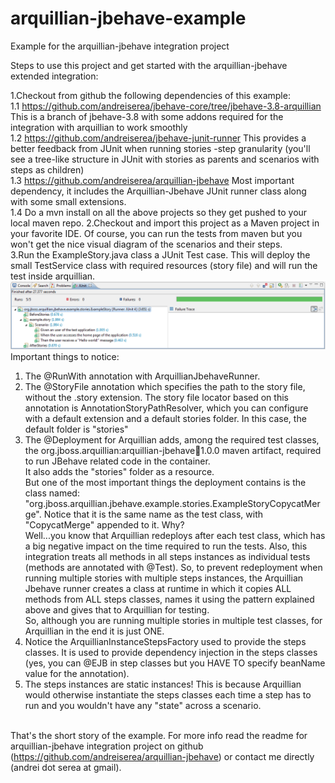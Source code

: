 arquillian-jbehave-example
==========================

Example for the arquillian-jbehave integration project

Steps to use this project and get started with the arquillian-jbehave extended integration:

1.Checkout from github the following dependencies of this example:<br/>
  1.1 https://github.com/andreiserea/jbehave-core/tree/jbehave-3.8-arquillian
  This is a branch of jbehave-3.8 with some addons required for the integration with arquillian to work smoothly <br/>
  1.2 https://github.com/andreiserea/jbehave-junit-runner
  This provides a better feedback from JUnit when running stories -step granularity (you'll see a tree-like structure in JUnit with stories as parents and scenarios with steps as children)<br/>
  1.3 https://github.com/andreiserea/arquillian-jbehave
  Most important dependency, it includes the Arquillian-Jbehave JUnit runner class along with some small extensions.<br/>
  1.4 Do a mvn install on all the above projects so they get pushed to your local maven repo.
2.Checkout and import this project as a Maven project in your favorite IDE. Of course, you can run the tests from maven but you won't get the nice visual diagram of the scenarios and their steps.<br/>
3.Run the ExampleStory.java class a JUnit Test case. This will deploy the small TestService class with required resources (story file) and will run the test inside arquillian.<br/>
<img src="junit.png"/><br/>
Important things to notice:<br/>
1. The @RunWith annotation with ArquillianJbehaveRunner.<br/>
2. The @StoryFile annotation which specifies the path to the story file, without the .story extension. The story file locator based on this annotation is AnnotationStoryPathResolver, which you can configure with a default extension and a default stories folder. In this case, the default folder is "stories"
3. The @Deployment for Arquillian adds, among the required test classes, the org.jboss.arquillian:arquillian-jbehave:jar:1.0.0 maven artifact, required to run JBehave related code in the container.<br/> It also adds the "stories" folder as a resource.<br/>
But one of the most important things the deployment contains is the class named:
"org.jboss.arquillian.jbehave.example.stories.ExampleStoryCopycatMerge". Notice that it is the same name as the test class, with "CopycatMerge" appended to it. Why?<br/>
Well...you know that Arquillian redeploys after each test class, which has a big negative impact on the time required to run the tests. Also, this integration treats all methods in all steps instances as individual tests (methods are annotated with @Test). So, to prevent redeployment when running multiple stories with multiple steps instances, the Arquillian Jbehave runner creates a class at runtime in which it copies ALL methods from ALL steps classes, names it using the pattern explained above and gives that to Arquillian for testing.<br/>
So, although you are running multiple stories in multiple test classes, for Arquillian in the end it is just ONE.<br/>
4. Notice the ArquillianInstanceStepsFactory used to provide the steps classes. It is used to provide dependency injection in the steps classes (yes, you can @EJB in step classes but you HAVE TO specify beanName value for the annotation). <br/>
5. The steps instances are static instances! This is because Arquillian would otherwise instantiate the steps classes each time a step has to run and you wouldn't have any "state" across a scenario.<br/><br/>


That's the short story of the example. For more info read the readme for arquillian-jbehave integration project on github (https://github.com/andreiserea/arquillian-jbehave) or contact me directly (andrei dot serea at gmail).<br/>
